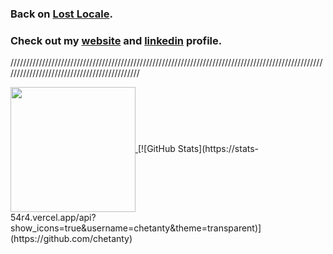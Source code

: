 ### Back on [Lost Locale](https://www.lostlocale.com/).

### Check out my [website](https://chetantyagi.com/) and [linkedin](https://www.linkedin.com/in/chetantyagi06/) profile.
////////////////////////////////////////////////////////////////////////////////////////////////////////////////////////////////////////////
<!--
**chetanty/chetanty** is a ✨ _special_ ✨ repository because its `README.md` (this file) appears on your GitHub profile.

Here are some ideas to get you started:

- 🔭 I’m currently working on ...
- 🌱 I’m currently learning ...
- 👯 I’m looking to collaborate on ...
- 🤔 I’m looking for help with ...
- 💬 Ask me about ...
- 📫 How to reach me: ...
- 😄 Pronouns: ...
- ⚡ Fun fact: ...
-->

<a href="https://stats-54r4.vercel.app/api?show_icons=true&username=chetanty&theme=transparent">
  <img height=200 align="center" src="https://stats-54r4.vercel.app/api?show_icons=true&username=chetanty&theme=transparent" />
</a>
[![GitHub Stats](https://stats-54r4.vercel.app/api?show_icons=true&username=chetanty&theme=transparent)](https://github.com/chetanty)
